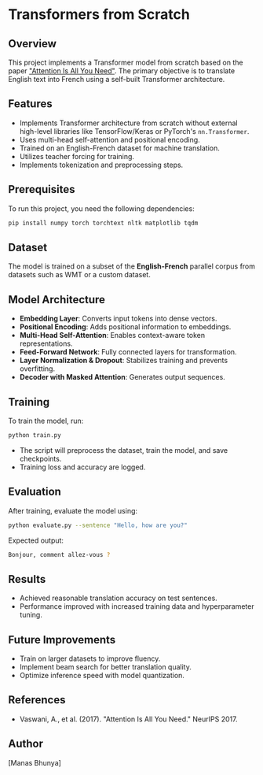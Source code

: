# Transformers from Scratch

## Overview
This project implements a Transformer model from scratch based on the paper ["Attention Is All You Need"](https://arxiv.org/abs/1706.03762). The primary objective is to translate English text into French using a self-built Transformer architecture.

## Features
- Implements Transformer architecture from scratch without external high-level libraries like TensorFlow/Keras or PyTorch's `nn.Transformer`.
- Uses multi-head self-attention and positional encoding.
- Trained on an English-French dataset for machine translation.
- Utilizes teacher forcing for training.
- Implements tokenization and preprocessing steps.

## Prerequisites
To run this project, you need the following dependencies:

```bash
pip install numpy torch torchtext nltk matplotlib tqdm
```

## Dataset
The model is trained on a subset of the **English-French** parallel corpus from datasets such as WMT or a custom dataset.

## Model Architecture
- **Embedding Layer**: Converts input tokens into dense vectors.
- **Positional Encoding**: Adds positional information to embeddings.
- **Multi-Head Self-Attention**: Enables context-aware token representations.
- **Feed-Forward Network**: Fully connected layers for transformation.
- **Layer Normalization & Dropout**: Stabilizes training and prevents overfitting.
- **Decoder with Masked Attention**: Generates output sequences.

## Training
To train the model, run:
```bash
python train.py
```
- The script will preprocess the dataset, train the model, and save checkpoints.
- Training loss and accuracy are logged.

## Evaluation
After training, evaluate the model using:
```bash
python evaluate.py --sentence "Hello, how are you?"
```
Expected output:
```bash
Bonjour, comment allez-vous ?
```

## Results
- Achieved reasonable translation accuracy on test sentences.
- Performance improved with increased training data and hyperparameter tuning.

## Future Improvements
- Train on larger datasets to improve fluency.
- Implement beam search for better translation quality.
- Optimize inference speed with model quantization.

## References
- Vaswani, A., et al. (2017). "Attention Is All You Need." NeurIPS 2017.

## Author
[Manas Bhunya]

